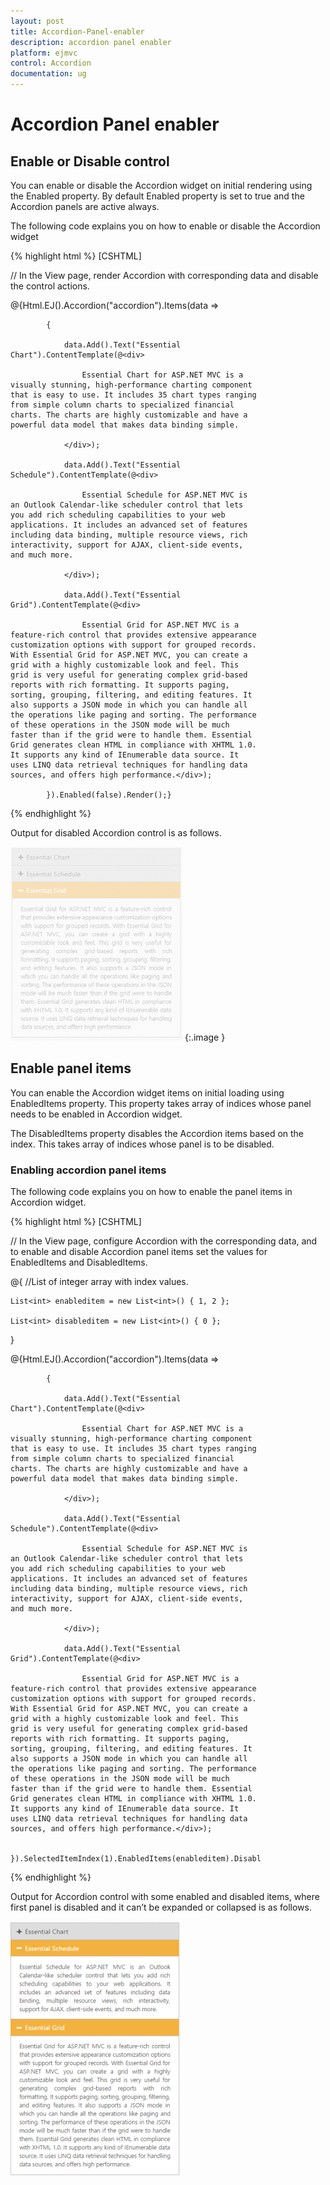 ```yaml
---
layout: post
title: Accordion-Panel-enabler
description: accordion panel enabler
platform: ejmvc
control: Accordion 
documentation: ug
---
```


# Accordion Panel enabler

## Enable or Disable control

You can enable or disable the Accordion widget on initial rendering using the Enabled property. By default Enabled property is set to true and the Accordion panels are active always. 

The following code explains you on how to enable or disable the Accordion widget

{% highlight html %}
[CSHTML]

// In the View page, render Accordion with corresponding data and disable the control actions.



<div style="width: 400px">

@{Html.EJ().Accordion("accordion").Items(data =>

            {

                data.Add().Text("Essential Chart").ContentTemplate(@<div>

                    Essential Chart for ASP.NET MVC is a visually stunning, high-performance charting component that is easy to use. It includes 35 chart types ranging from simple column charts to specialized financial charts. The charts are highly customizable and have a powerful data model that makes data binding simple.

                </div>);

                data.Add().Text("Essential Schedule").ContentTemplate(@<div>

                    Essential Schedule for ASP.NET MVC is an Outlook Calendar-like scheduler control that lets you add rich scheduling capabilities to your web applications. It includes an advanced set of features including data binding, multiple resource views, rich interactivity, support for AJAX, client-side events, and much more.

                </div>);

                data.Add().Text("Essential Grid").ContentTemplate(@<div>

                    Essential Grid for ASP.NET MVC is a feature-rich control that provides extensive appearance customization options with support for grouped records. With Essential Grid for ASP.NET MVC, you can create a grid with a highly customizable look and feel. This grid is very useful for generating complex grid-based reports with rich formatting. It supports paging, sorting, grouping, filtering, and editing features. It also supports a JSON mode in which you can handle all the operations like paging and sorting. The performance of these operations in the JSON mode will be much faster than if the grid were to handle them. Essential Grid generates clean HTML in compliance with XHTML 1.0. It supports any kind of IEnumerable data source. It uses LINQ data retrieval techniques for handling data sources, and offers high performance.</div>);

            }).Enabled(false).Render();}

</div>

{% endhighlight %}

Output for disabled Accordion control is as follows.

 ![](Accordion-Panel-enabler_images/Accordion-Panel-enabler_img1.png)
{:.image }


## Enable panel items

You can enable the Accordion widget items on initial loading using EnabledItems property. This property takes array of indices whose panel needs to be enabled in Accordion widget. 

The DisabledItems property disables the Accordion items based on the index. This takes array of indices whose panel is to be disabled. 

### Enabling accordion panel items

The following code explains you on how to enable the panel items in Accordion widget.

{% highlight html %}
[CSHTML]

// In the View page, configure Accordion with the corresponding data, and to enable and disable Accordion panel items set the values for EnabledItems and DisabledItems.



@{      //List of integer array with index values.

    List<int> enableditem = new List<int>() { 1, 2 };

    List<int> disableditem = new List<int>() { 0 };

}

<div style="width: 400px">

@{Html.EJ().Accordion("accordion").Items(data =>

            {

                data.Add().Text("Essential Chart").ContentTemplate(@<div>

                    Essential Chart for ASP.NET MVC is a visually stunning, high-performance charting component that is easy to use. It includes 35 chart types ranging from simple column charts to specialized financial charts. The charts are highly customizable and have a powerful data model that makes data binding simple.

                </div>);

                data.Add().Text("Essential Schedule").ContentTemplate(@<div>

                    Essential Schedule for ASP.NET MVC is an Outlook Calendar-like scheduler control that lets you add rich scheduling capabilities to your web applications. It includes an advanced set of features including data binding, multiple resource views, rich interactivity, support for AJAX, client-side events, and much more.

                </div>);

                data.Add().Text("Essential Grid").ContentTemplate(@<div>

                    Essential Grid for ASP.NET MVC is a feature-rich control that provides extensive appearance customization options with support for grouped records. With Essential Grid for ASP.NET MVC, you can create a grid with a highly customizable look and feel. This grid is very useful for generating complex grid-based reports with rich formatting. It supports paging, sorting, grouping, filtering, and editing features. It also supports a JSON mode in which you can handle all the operations like paging and sorting. The performance of these operations in the JSON mode will be much faster than if the grid were to handle them. Essential Grid generates clean HTML in compliance with XHTML 1.0. It supports any kind of IEnumerable data source. It uses LINQ data retrieval techniques for handling data sources, and offers high performance.</div>);

            }).SelectedItemIndex(1).EnabledItems(enableditem).DisableItems(disableditem).EnableMultipleOpen(true).Render();}

</div>

{% endhighlight %}



Output for Accordion control with some enabled and disabled items, where first panel is disabled and it can’t be expanded or collapsed is as follows.

 ![](Accordion-Panel-enabler_images/Accordion-Panel-enabler_img2.png)



